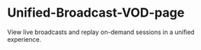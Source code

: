 # Unified-Broadcast-VOD-page
View live broadcasts and replay on-demand sessions in a unified experience.
